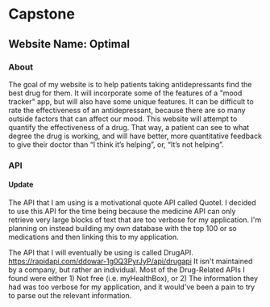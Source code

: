 # Capstone
## Website Name: Optimal

### About
The goal of my website is to help patients taking antidepressants find the best drug for them. It will incorporate some of the features of a "mood tracker"
app, but will also have some unique features. It can be difficult to rate the effectiveness of an antidepressant, because there are so many outside factors
that can affect our mood. This
website will attempt to quantify the effectiveness of a drug. That way, a patient can see to what degree the drug is working, and will have better,
more quantitative feedback to give their doctor than “I think it’s helping”, or, “It’s not helping”.

### API
#### Update  
The API that I am using is a motivational quote API called Quotel. I decided to use this API for the time being because the medicine API can only retrieve very large blocks of text that are too verbose for my application. I'm planning on instead building my own database with the top 100 or so medications and then linking this to my application.  

The API that I will eventually be using is called DrugAPI.  https://rapidapi.com/ddowar-1g0Q3PyrJyP/api/drugapi
It isn't maintained by a company, but rather an individual. Most of the Drug-Related APIs I found were either 1) Not free (i.e. myHealthBox), or 2) The information they had was too verbose for my application, and it would've been a pain to try to parse out the relevant information.
